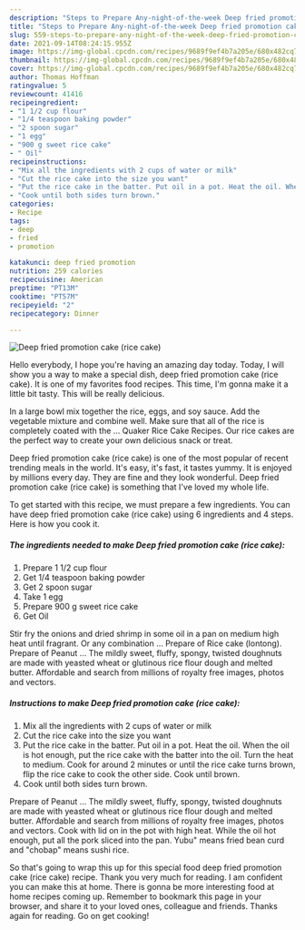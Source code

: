 ```yaml
---
description: "Steps to Prepare Any-night-of-the-week Deep fried promotion cake (rice cake)"
title: "Steps to Prepare Any-night-of-the-week Deep fried promotion cake (rice cake)"
slug: 559-steps-to-prepare-any-night-of-the-week-deep-fried-promotion-cake-rice-cake
date: 2021-09-14T08:24:15.955Z
image: https://img-global.cpcdn.com/recipes/9689f9ef4b7a205e/680x482cq70/deep-fried-promotion-cake-rice-cake-recipe-main-photo.jpg
thumbnail: https://img-global.cpcdn.com/recipes/9689f9ef4b7a205e/680x482cq70/deep-fried-promotion-cake-rice-cake-recipe-main-photo.jpg
cover: https://img-global.cpcdn.com/recipes/9689f9ef4b7a205e/680x482cq70/deep-fried-promotion-cake-rice-cake-recipe-main-photo.jpg
author: Thomas Hoffman
ratingvalue: 5
reviewcount: 41416
recipeingredient:
- "1 1/2 cup flour"
- "1/4 teaspoon baking powder"
- "2 spoon sugar"
- "1 egg"
- "900 g sweet rice cake"
- " Oil"
recipeinstructions:
- "Mix all the ingredients with 2 cups of water or milk"
- "Cut the rice cake into the size you want"
- "Put the rice cake in the batter. Put oil in a pot. Heat the oil. When the oil is hot enough, put the rice cake with the batter into the oil. Turn the heat to medium. Cook for around 2 minutes or until the rice cake turns brown, flip the rice cake to cook the other side. Cook until brown."
- "Cook until both sides turn brown."
categories:
- Recipe
tags:
- deep
- fried
- promotion

katakunci: deep fried promotion 
nutrition: 259 calories
recipecuisine: American
preptime: "PT13M"
cooktime: "PT57M"
recipeyield: "2"
recipecategory: Dinner

---
```



![Deep fried promotion cake (rice cake)](https://img-global.cpcdn.com/recipes/9689f9ef4b7a205e/680x482cq70/deep-fried-promotion-cake-rice-cake-recipe-main-photo.jpg)

Hello everybody, I hope you're having an amazing day today. Today, I will show you a way to make a special dish, deep fried promotion cake (rice cake). It is one of my favorites food recipes. This time, I'm gonna make it a little bit tasty. This will be really delicious.

In a large bowl mix together the rice, eggs, and soy sauce. Add the vegetable mixture and combine well. Make sure that all of the rice is completely coated with the … Quaker Rice Cake Recipes. Our rice cakes are the perfect way to create your own delicious snack or treat.

Deep fried promotion cake (rice cake) is one of the most popular of recent trending meals in the world. It's easy, it's fast, it tastes yummy. It is enjoyed by millions every day. They are fine and they look wonderful. Deep fried promotion cake (rice cake) is something that I've loved my whole life.


To get started with this recipe, we must prepare a few ingredients. You can have deep fried promotion cake (rice cake) using 6 ingredients and 4 steps. Here is how you cook it.

<!--inarticleads1-->

##### The ingredients needed to make Deep fried promotion cake (rice cake):

1. Prepare 1 1/2 cup flour
1. Get 1/4 teaspoon baking powder
1. Get 2 spoon sugar
1. Take 1 egg
1. Prepare 900 g sweet rice cake
1. Get  Oil


Stir fry the onions and dried shrimp in some oil in a pan on medium high heat until fragrant. Or any combination … Prepare of Rice cake (lontong). Prepare of Peanut … The mildly sweet, fluffy, spongy, twisted doughnuts are made with yeasted wheat or glutinous rice flour dough and melted butter. Affordable and search from millions of royalty free images, photos and vectors. 

<!--inarticleads2-->

##### Instructions to make Deep fried promotion cake (rice cake):

1. Mix all the ingredients with 2 cups of water or milk
1. Cut the rice cake into the size you want
1. Put the rice cake in the batter. Put oil in a pot. Heat the oil. When the oil is hot enough, put the rice cake with the batter into the oil. Turn the heat to medium. Cook for around 2 minutes or until the rice cake turns brown, flip the rice cake to cook the other side. Cook until brown.
1. Cook until both sides turn brown.


Prepare of Peanut … The mildly sweet, fluffy, spongy, twisted doughnuts are made with yeasted wheat or glutinous rice flour dough and melted butter. Affordable and search from millions of royalty free images, photos and vectors. Cook with lid on in the pot with high heat. While the oil hot enough, put all the pork sliced into the pan. Yubu&#34; means fried bean curd and &#34;chobap&#34; means sushi rice. 

So that's going to wrap this up for this special food deep fried promotion cake (rice cake) recipe. Thank you very much for reading. I am confident you can make this at home. There is gonna be more interesting food at home recipes coming up. Remember to bookmark this page in your browser, and share it to your loved ones, colleague and friends. Thanks again for reading. Go on get cooking!
